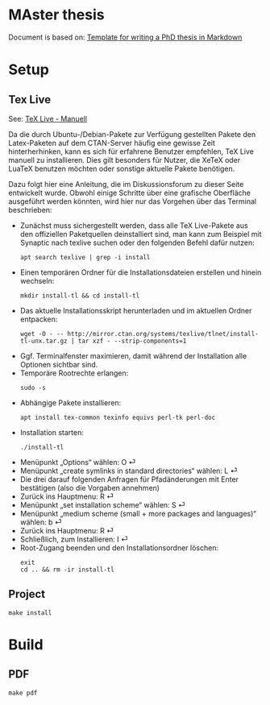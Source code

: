 # MAster thesis
Document is based on: [Template for writing a PhD thesis in Markdown](https://github.com/tompollard/phd_thesis_markdown)

# Setup

## Tex Live

See: [TeX Live - Manuell](https://wiki.ubuntuusers.de/TeX_Live/#Manuell)

Da die durch Ubuntu-/Debian-Pakete zur Verfügung gestellten Pakete den Latex-Paketen auf dem CTAN-Server häufig eine gewisse Zeit hinterherhinken, kann es sich für erfahrene Benutzer empfehlen, TeX Live manuell zu installieren. Dies gilt besonders für Nutzer, die XeTeX oder LuaTeX benutzen möchten oder sonstige aktuelle Pakete benötigen.

Dazu folgt hier eine Anleitung, die im Diskussionsforum zu dieser Seite entwickelt wurde. Obwohl einige Schritte über eine grafische Oberfläche ausgeführt werden könnten, wird hier nur das Vorgehen über das Terminal beschrieben:

* Zunächst muss sichergestellt werden, dass alle TeX Live-Pakete aus den offiziellen Paketquellen deinstalliert sind, man kann zum Beispiel mit Synaptic nach texlive suchen oder den folgenden Befehl dafür nutzen:
    ```
    apt search texlive | grep -i install
    ```
* Einen temporären Ordner für die Installationsdateien erstellen und hinein wechseln:
    ```
    mkdir install-tl && cd install-tl 
    ```
* Das aktuelle Installationsskript herunterladen und im aktuellen Ordner entpacken:
    ```
    wget -O - -- http://mirror.ctan.org/systems/texlive/tlnet/install-tl-unx.tar.gz | tar xzf - --strip-components=1
    ```
* Ggf. Terminalfenster maximieren, damit während der Installation alle Optionen sichtbar sind.
* Temporäre Rootrechte erlangen:
    ```
    sudo -s 
    ```
* Abhängige Pakete installieren:
    ```
    apt install tex-common texinfo equivs perl-tk perl-doc 
    ```
* Installation starten:
    ```
    ./install-tl 
    ```
* Menüpunkt „Options“ wählen: O ⏎
* Menüpunkt „create symlinks in standard directories“ wählen: L ⏎
* Die drei darauf folgenden Anfragen für Pfadänderungen mit Enter bestätigen (also die Vorgaben annehmen)
* Zurück ins Hauptmenu: R ⏎
* Menüpunkt „set installation scheme“ wählen: S ⏎
* Menüpunkt „medium scheme (small + more packages and languages)“ wählen: b ⏎
* Zurück ins Hauptmenu: R ⏎
* Schließlich, zum Installieren: I ⏎
* Root-Zugang beenden und den Installationsordner löschen:
    ```
    exit
    cd .. && rm -ir install-tl 
    ```

## Project
```
make install
```

# Build
## PDF
```
make pdf
```

